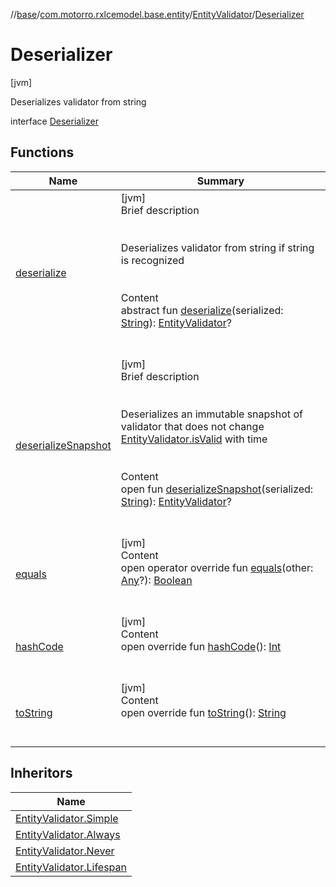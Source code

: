 //[base](../../../index.md)/[com.motorro.rxlcemodel.base.entity](../../index.md)/[EntityValidator](../index.md)/[Deserializer](index.md)



# Deserializer  
 [jvm] 

Deserializes validator from string

interface [Deserializer](index.md)   


## Functions  
  
|  Name|  Summary| 
|---|---|
| [deserialize](deserialize.md)| [jvm]  <br>Brief description  <br><br><br>Deserializes validator from string if string is recognized<br><br>  <br>Content  <br>abstract fun [deserialize](deserialize.md)(serialized: [String](https://kotlinlang.org/api/latest/jvm/stdlib/kotlin/-string/index.html)): [EntityValidator](../index.md)?  <br><br><br>
| [deserializeSnapshot](deserialize-snapshot.md)| [jvm]  <br>Brief description  <br><br><br>Deserializes an immutable snapshot of validator that does not change [EntityValidator.isValid](../is-valid.md) with time<br><br>  <br>Content  <br>open fun [deserializeSnapshot](deserialize-snapshot.md)(serialized: [String](https://kotlinlang.org/api/latest/jvm/stdlib/kotlin/-string/index.html)): [EntityValidator](../index.md)?  <br><br><br>
| [equals](https://kotlinlang.org/api/latest/jvm/stdlib/kotlin/-any/equals.html)| [jvm]  <br>Content  <br>open operator override fun [equals](https://kotlinlang.org/api/latest/jvm/stdlib/kotlin/-any/equals.html)(other: [Any](https://kotlinlang.org/api/latest/jvm/stdlib/kotlin/-any/index.html)?): [Boolean](https://kotlinlang.org/api/latest/jvm/stdlib/kotlin/-boolean/index.html)  <br><br><br>
| [hashCode](https://kotlinlang.org/api/latest/jvm/stdlib/kotlin/-any/hash-code.html)| [jvm]  <br>Content  <br>open override fun [hashCode](https://kotlinlang.org/api/latest/jvm/stdlib/kotlin/-any/hash-code.html)(): [Int](https://kotlinlang.org/api/latest/jvm/stdlib/kotlin/-int/index.html)  <br><br><br>
| [toString](https://kotlinlang.org/api/latest/jvm/stdlib/kotlin/-any/to-string.html)| [jvm]  <br>Content  <br>open override fun [toString](https://kotlinlang.org/api/latest/jvm/stdlib/kotlin/-any/to-string.html)(): [String](https://kotlinlang.org/api/latest/jvm/stdlib/kotlin/-string/index.html)  <br><br><br>


## Inheritors  
  
|  Name| 
|---|
| [EntityValidator.Simple](../-simple/-simple-deserializer/index.md)
| [EntityValidator.Always](../-always/-always-deserializer/index.md)
| [EntityValidator.Never](../-never/-never-deserializer/index.md)
| [EntityValidator.Lifespan](../-lifespan/-lifespan-deserializer/index.md)

